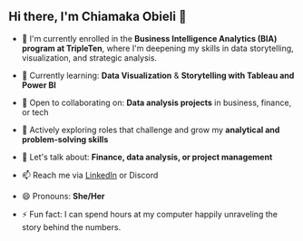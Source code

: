 ## Hi there, I'm Chiamaka Obieli 👋



- 🔭 I'm currently enrolled in the **Business Intelligence Analytics (BIA) program at TripleTen**, where I'm deepening my skills in data storytelling, visualization, and strategic analysis.

- 🌱 Currently learning: **Data Visualization** & **Storytelling with Tableau and Power BI**
- 🤝 Open to collaborating on: **Data analysis projects** in business, finance, or tech
- 🎯 Actively exploring roles that challenge and grow my **analytical and problem-solving skills**
- 💬 Let's talk about: **Finance, data analysis, or project management**
- 📫 Reach me via [LinkedIn](https://www.linkedin.com/in/chiamaka-obieli-939b5284) or Discord
- 😄 Pronouns: **She/Her**
- ⚡ Fun fact: I can spend hours at my computer happily unraveling the story behind the numbers.


